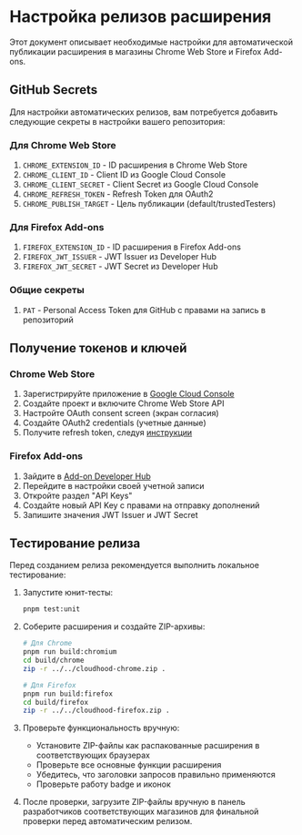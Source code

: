 # Настройка релизов расширения

Этот документ описывает необходимые настройки для автоматической публикации расширения в магазины Chrome Web Store и Firefox Add-ons.

## GitHub Secrets

Для настройки автоматических релизов, вам потребуется добавить следующие секреты в настройки вашего репозитория:

### Для Chrome Web Store

1. `CHROME_EXTENSION_ID` - ID расширения в Chrome Web Store
2. `CHROME_CLIENT_ID` - Client ID из Google Cloud Console
3. `CHROME_CLIENT_SECRET` - Client Secret из Google Cloud Console
4. `CHROME_REFRESH_TOKEN` - Refresh Token для OAuth2
5. `CHROME_PUBLISH_TARGET` - Цель публикации (default/trustedTesters)

### Для Firefox Add-ons

1. `FIREFOX_EXTENSION_ID` - ID расширения в Firefox Add-ons
2. `FIREFOX_JWT_ISSUER` - JWT Issuer из Developer Hub
3. `FIREFOX_JWT_SECRET` - JWT Secret из Developer Hub

### Общие секреты

1. `PAT` - Personal Access Token для GitHub с правами на запись в репозиторий

## Получение токенов и ключей

### Chrome Web Store

1. Зарегистрируйте приложение в [Google Cloud Console](https://console.cloud.google.com/)
2. Создайте проект и включите Chrome Web Store API
3. Настройте OAuth consent screen (экран согласия)
4. Создайте OAuth2 credentials (учетные данные)
5. Получите refresh token, следуя [инструкции](https://developer.chrome.com/docs/webstore/using_webstore_api)

### Firefox Add-ons

1. Зайдите в [Add-on Developer Hub](https://addons.mozilla.org/developers/)
2. Перейдите в настройки своей учетной записи
3. Откройте раздел "API Keys"
4. Создайте новый API Key с правами на отправку дополнений
5. Запишите значения JWT Issuer и JWT Secret

## Тестирование релиза

Перед созданием релиза рекомендуется выполнить локальное тестирование:

1. Запустите юнит-тесты:

   ```bash
   pnpm test:unit
   ```

2. Соберите расширения и создайте ZIP-архивы:

   ```bash
   # Для Chrome
   pnpm run build:chromium
   cd build/chrome
   zip -r ../../cloudhood-chrome.zip .

   # Для Firefox
   pnpm run build:firefox
   cd build/firefox
   zip -r ../../cloudhood-firefox.zip .
   ```

3. Проверьте функциональность вручную:
   - Установите ZIP-файлы как распакованные расширения в соответствующих браузерах
   - Проверьте все основные функции расширения
   - Убедитесь, что заголовки запросов правильно применяются
   - Проверьте работу badge и иконок

4. После проверки, загрузите ZIP-файлы вручную в панель разработчиков соответствующих магазинов для финальной проверки перед автоматическим релизом.
